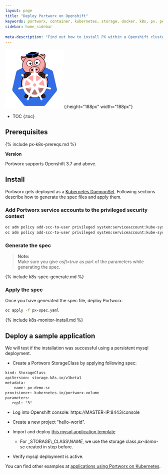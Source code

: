 ```yaml
---
layout: page
title: "Deploy Portworx on Openshift"
keywords: portworx, container, kubernetes, storage, docker, k8s, pv, persistent disk, openshift
sidebar: home_sidebar

meta-description: "Find out how to install PX within a Openshift cluster and have PX provide highly available volumes to any application deployed via Kubernetes."
---
```


![k8s porx Logo](/images/k8s-porx.png){:height="188px" width="188px"}

* TOC
{:toc}

## Prerequisites

{% include px-k8s-prereqs.md %}

**Version**

Portworx supports Openshift 3.7 and above.

## Install

Portworx gets deployed as a [Kubernetes DaemonSet](https://kubernetes.io/docs/concepts/workloads/controllers/daemonset/). Following sections describe how to generate the spec files and apply them.

### Add Portworx service accounts to the privileged security context

```bash
oc adm policy add-scc-to-user privileged system:serviceaccount:kube-system:px-account
oc adm policy add-scc-to-user privileged system:serviceaccount:kube-system:portworx-pvc-controller-account
```

### Generate the spec

>**Note:**<br/> Make sure you give _osft=true_ as part of the parameters while generating the spec.

{% include k8s-spec-generate.md %}


### Apply the spec

Once you have generated the spec file, deploy Portworx.	
```bash
oc apply -f px-spec.yaml
```

{% include k8s-monitor-install.md %}

## Deploy a sample application

We will test if the installation was successful using a persistent mysql deployment.

* Create a Portworx StorageClass by applying following spec:

```
kind: StorageClass
apiVersion: storage.k8s.io/v1beta1
metadata:
    name: px-demo-sc
provisioner: kubernetes.io/portworx-volume
parameters:
   repl: "3"
```
* Log into Openshift console: https://MASTER-IP:8443/console

* Create a new project "hello-world".

* Import and deploy [this mysql application template](/k8s-samples/px-mysql-openshift.json?raw=true)
    * For _STORAGE\\_CLASS\\_NAME_, we use the storage class _px-demo-sc_ created in step before.

* Verify mysql deployment is active.

You can find other examples at [applications using Portworx on Kubernetes](/scheduler/kubernetes/k8s-px-app-samples.html).

